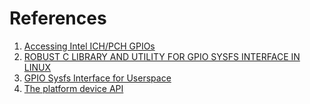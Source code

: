 
# References
1. [Accessing Intel ICH/PCH GPIOs](https://lab.whitequark.org/notes/2017-11-08/accessing-intel-ich-pch-gpios/)
2. [ROBUST C LIBRARY AND UTILITY FOR GPIO SYSFS INTERFACE IN LINUX](http://www.electronics-lab.com/robust-c-library-utility-gpio-sysfs-interface-linux/)
3. [GPIO Sysfs Interface for Userspace](https://www.kernel.org/doc/Documentation/gpio/sysfs.txt)
4. [The platform device API](https://lwn.net/Articles/448499/)
